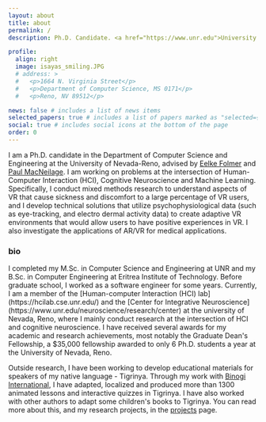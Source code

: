 ```yaml
---
layout: about
title: about
permalink: /
description: Ph.D. Candidate. <a href="https://www.unr.edu">University of Nevada, Reno</a>.

profile:
  align: right
  image: isayas_smiling.JPG
  # address: >
  #   <p>1664 N. Virginia Street</p>
  #   <p>Department of Computer Science, MS 0171</p>
  #   <p>Reno, NV 89512</p>

news: false # includes a list of news items
selected_papers: true # includes a list of papers marked as "selected={true}"
social: true # includes social icons at the bottom of the page
order: 0
---
```


I am a Ph.D. candidate in the Department of Computer Science and Engineering at the University of Nevada-Reno, advised by [Eelke Folmer](https://www.eelke.com/) and [Paul MacNeilage](https://selfmotionlab.github.io/). I am working on problems at the intersection of Human-Computer Interaction (HCI), Cognitive Neuroscience and Machine Learning. Specifically, I conduct mixed methods research to understand aspects of VR that cause sickness and discomfort to a large percentage of VR users, and I develop technical solutions that utilize psychophysiological data (such as eye-tracking, and electro dermal activity data) to create adaptive VR environments that would allow users to have positive experiences in VR. I also investigate the applications of AR/VR for medical applications.

<h3> bio </h3>
I completed my M.Sc. in Computer Science and Engineering at UNR and my B.Sc. in Computer Engineering at Eritrea Institute of Technology. Before graduate school, I worked as a software engineer for some years. Currently, I am a member of the [Human-computer Interaction (HCI) lab](https://hcilab.cse.unr.edu/) and the [Center for Integrative Neuroscience](https://www.unr.edu/neuroscience/research/center) at the university of Nevada, Reno, where I mainly conduct research at the intersection of HCI and cognitive neuroscience. I have received several awards for my academic and research achievements, most notably the Graduate Dean's Fellowship, a $35,000 fellowship awarded to only 6 Ph.D. students a year at the University of Nevada, Reno.

Outside research, I have been working to develop educational materials for speakers of my native language - Tigrinya. Through my work with [Binogi International](https://www.binogi.ca/about-binogi), I have adapted, localized and produced more than 1300 animated lessons and interactive quizzes in Tigrinya. I have also worked with other authors to adapt some children's books to Tigrinya. You can read more about this, and my research projects, in the [projects]({{relative_url}}/projects/) page.
